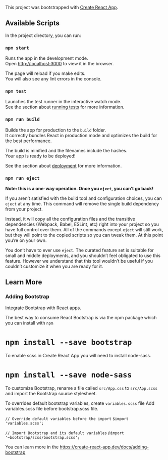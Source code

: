 This project was bootstrapped with [Create React App](https://github.com/facebook/create-react-app).

## Available Scripts

In the project directory, you can run:

### `npm start`

Runs the app in the development mode.<br>
Open [http://localhost:3000](http://localhost:3000) to view it in the browser.

The page will reload if you make edits.<br>
You will also see any lint errors in the console.

### `npm test`

Launches the test runner in the interactive watch mode.<br>
See the section about [running tests](https://facebook.github.io/create-react-app/docs/running-tests) for more information.

### `npm run build`

Builds the app for production to the `build` folder.<br>
It correctly bundles React in production mode and optimizes the build for the best performance.

The build is minified and the filenames include the hashes.<br>
Your app is ready to be deployed!

See the section about [deployment](https://facebook.github.io/create-react-app/docs/deployment) for more information.

### `npm run eject`

**Note: this is a one-way operation. Once you `eject`, you can’t go back!**

If you aren’t satisfied with the build tool and configuration choices, you can `eject` at any time. This command will remove the single build dependency from your project.

Instead, it will copy all the configuration files and the transitive dependencies (Webpack, Babel, ESLint, etc) right into your project so you have full control over them. All of the commands except `eject` will still work, but they will point to the copied scripts so you can tweak them. At this point you’re on your own.

You don’t have to ever use `eject`. The curated feature set is suitable for small and middle deployments, and you shouldn’t feel obligated to use this feature. However we understand that this tool wouldn’t be useful if you couldn’t customize it when you are ready for it.

## Learn More

### Adding Bootstrap

 Integrate Bootstrap with React apps.
 
 The best way to consume React Bootstrap is via the npm package which you can install with `npm` 
 # `npm install --save bootstrap`

To enable scss in Create React App you will need to install node-sass.
# `npm install --save node-sass`

To customize Bootstrap, 
rename a file called `src/App.css` to `src/App.scss` and import the Bootstrap source stylesheet. 

To overrides default bootstrap variables, create `variables.scss` file
Add variables.scss file before bootstrap.scss file.

 `// Override default variables before the import`
 `$import 'variables.scss';`

`// Import Bootstrap and its default variables`
`@import '~bootstrap/scss/bootstrap.scss';`


You can learn more in the https://create-react-app.dev/docs/adding-bootstrap
